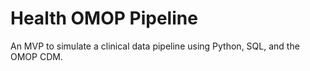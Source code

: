 # Health OMOP Pipeline

An MVP to simulate a clinical data pipeline using Python, SQL, and the OMOP CDM.
